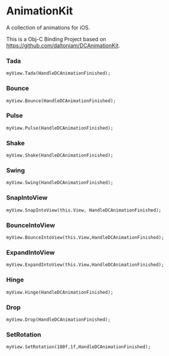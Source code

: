 # AnimationKit
A collection of animations for iOS.

This is a Obj-C Binding Project based on https://github.com/daltoniam/DCAnimationKit.

### Tada
```
myView.Tada(HandleDCAnimationFinished);
```

### Bounce
```
myView.Bounce(HandleDCAnimationFinished);
```

### Pulse
```
myView.Pulse(HandleDCAnimationFinished);
```

### Shake
```
myView.Shake(HandleDCAnimationFinished);
```

### Swing
```
myView.Swing(HandleDCAnimationFinished);
```

### SnapIntoView
```
myView.SnapIntoView(this.View, HandleDCAnimationFinished);
```

### BounceIntoView
```
myView.BounceIntoView(this.View,HandleDCAnimationFinished);
```

### ExpandIntoView
```
myView.ExpandIntoView(this.View,HandleDCAnimationFinished);
```

### Hinge
```
myView.Hinge(HandleDCAnimationFinished);
```

### Drop
```
myView.Drop(HandleDCAnimationFinished);
```

### SetRotation
```
myView.SetRotation(180f,1f,HandleDCAnimationFinished);
```
